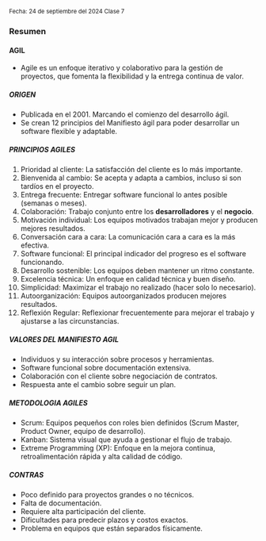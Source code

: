 <sub> Fecha: 24 de septiembre del 2024 </sub>
<sub> Clase 7</sub>
### Resumen

#### AGIL

- Agile es un enfoque iterativo y colaborativo para la gestión de proyectos, que fomenta la flexibilidad y la entrega continua de valor. 
##### ORIGEN

- Publicada en el 2001. Marcando el comienzo del desarrollo ágil. 
- Se crean 12 principios del Manifiesto ágil para poder desarrollar un software flexible y adaptable.
##### PRINCIPIOS AGILES

1. Prioridad al cliente: La satisfacción del cliente es lo más importante.
2. Bienvenida al cambio: Se acepta y adapta a cambios, incluso si son tardíos en el proyecto.
3. Entrega frecuente: Entregar software funcional lo antes posible (semanas o meses).
4. Colaboración: Trabajo conjunto entre los **desarrolladores** y el **negocio**.
5. Motivación individual: Los equipos motivados trabajan mejor y producen mejores resultados.
6. Conversación cara a cara: La comunicación cara a cara es la más efectiva.
7. Software funcional: El principal indicador del progreso es el software funcionando.
8. Desarrollo sostenible: Los equipos deben mantener un ritmo constante.
9. Excelencia técnica: Un enfoque en calidad técnica y buen diseño.
10. Simplicidad: Maximizar el trabajo no realizado (hacer solo lo necesario).
11. Autoorganización: Equipos autoorganizados producen mejores resultados.
12. Reflexión Regular: Reflexionar frecuentemente para mejorar el trabajo y ajustarse a las circunstancias.
##### VALORES DEL MANIFIESTO AGIL

- Individuos y su interacción sobre procesos y herramientas.
- Software funcional sobre documentación extensiva.
- Colaboración con el cliente sobre negociación de contratos. 
- Respuesta ante el cambio sobre seguir un plan. 
##### METODOLOGIA AGILES 

- Scrum: Equipos pequeños con roles bien definidos (Scrum Master, Product Owner, equipo de desarrollo).
- Kanban: Sistema visual que ayuda a gestionar el flujo de trabajo.
- Extreme Programming (XP): Enfoque en la mejora continua, retroalimentación rápida y alta calidad de código.
##### CONTRAS

- Poco definido para proyectos grandes o no técnicos.
- Falta de documentación. 
- Requiere alta participación del cliente.
- Dificultades para predecir plazos y costos exactos.
- Problema en equipos que están separados físicamente. 